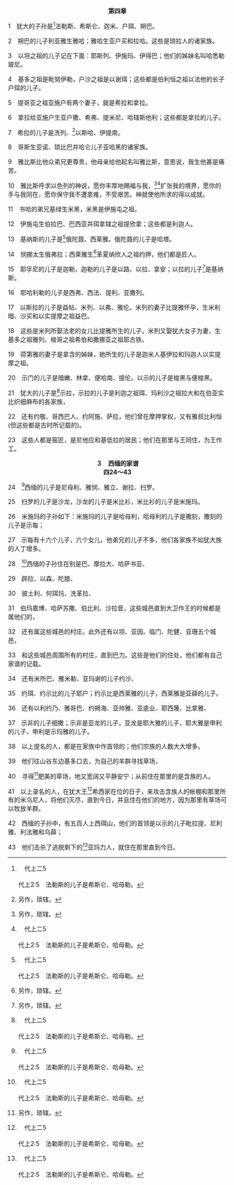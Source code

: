 <p style="text-align:center;font-weight:bold;">第四章</p>

1　犹大的子孙是[^a]法勒斯、希斯仑、迦米、户珥、朔巴。

[^a]:　代上二5<br><br>代上2:5　法勒斯的儿子是希斯仑、哈母勒。

2　朔巴的儿子利亚雅生雅哈；雅哈生亚户买和拉哈。这些是琐拉人的诸家族。

3　以坦之祖的儿子记在下面：耶斯列、伊施玛、伊得巴；他们的姊妹名叫哈悉勒玻尼。

4　基多之祖是毗努伊勒，户沙之祖是以谢珥；这些都是伯利恒之祖以法他的长子户珥的儿子。

5　提哥亚之祖亚施户有两个妻子，就是希拉和拿拉。

6　拿拉给亚施户生亚户撒、希弗、提米尼、哈辖斯他利；这些都是拿拉的儿子。

7　希拉的儿子是洗列、[^1]以斯哈、伊提南。

[^1]:另作，琐辖。

8　哥斯生亚诺、琐比巴并哈仑儿子亚哈黑的诸家族。

9　雅比斯比他众弟兄更尊贵，他母亲给他起名叫雅比斯，意思说，我生他甚是痛苦。

10　雅比斯呼求以色列的神说，愿你丰厚地赐福与我，[^1][^a]扩张我的境界，愿你的手与我同在，愿你保守我不遭患难，不受艰苦。神就使他所求的得以成就。

[^1]:雅比斯的祷告说到扩张美地的境界，这表征扩大赢得基督并享受基督的境界(参腓三8～14)；基督是美地的实际(见申八7注1)。我们都该有这样的祷告，就是求神扩大我们享受基督的境界(参弗三14～19)。见40注1。

[^a]:　参书十七14～18<br><br>书17:14　约瑟的子孙对约书亚说，耶和华到如今既然赐福与我们，我们也族大人多，你为什么仅仅将一阄一分之地给我们为业呢？<br><br>书17:15　约书亚说，你们如果族大人多，嫌以法莲山地窄小，就可以上到森林去，在比利洗人和利乏音人之地为自己开出地来。<br><br>书17:16　约瑟的子孙说，那山地容不下我们，并且所有住山谷之地的迦南人，就是住伯善和属伯善的乡镇，并住耶斯列谷的人，都有铁车。<br><br>书17:17　约书亚对约瑟家，就是以法莲和玛拿西人说，你族大人多，势力强大，不可仅有一阄之地，<br><br>书17:18　山地也要归你；虽是森林，你也可以开出地来，山地的尽边必归你。迦南人虽有铁车，虽是强盛，你也能把他们赶出去。

11　书哈的弟兄基绿生米黑，米黑是伊施屯之祖。

12　伊施屯生伯拉巴、巴西亚并珥拿辖之祖提欣拿；这些都是利迦人。

13　基纳斯的儿子是[^a]俄陀聂、西莱雅。俄陀聂的儿子是哈塔。

[^a]:　书十五17；士一13；三9；11<br><br>书15:17　迦勒兄弟基纳斯的儿子俄陀聂夺取了那城，迦勒就把女儿押撒给他为妻。<br><br>士1:13　迦勒弟弟基纳斯的儿子俄陀聂夺取了那城，迦勒就把女儿押撒给他为妻。<br><br>士3:9　以色列人哀求耶和华，耶和华就为他们兴起一位拯救者救他们，就是迦勒弟弟基纳斯的儿子俄陀聂。<br><br>士3:11　于是那地太平四十年。基纳斯的儿子俄陀聂死了。

14　悯挪太生俄弗拉；西莱雅生[^1]革夏纳欣人之祖约押，他们都是匠人。

[^1]:革夏纳欣人，或匠人谷。

15　耶孚尼的儿子是迦勒，迦勒的儿子是以路、以拉、拿安；以拉的儿子[^1]是基纳斯。

[^1]:直译，和基纳斯。

16　耶哈利勒的儿子是西弗、西法、提利、亚撒列。

17　以斯拉的儿子是益帖、米列、以弗、雅伦。米列的妻子比提雅怀孕，生米利暗、沙买和以实提摩之祖益巴。

18　这些是米列所娶法老的女儿比提雅所生的儿子。米列又娶犹大女子为妻，生基多之祖雅列、梭哥之祖希伯和撒挪亚之祖耶古铁。

19　荷第雅的妻子是拿含的姊妹，她所生的儿子是迦米人基伊拉和玛迦人以实提摩之祖。

20　示门的儿子是暗嫩、林拿、便哈南、提伦。以示的儿子是梭黑与便梭黑。

21　犹大的儿子是[^a]示拉，示拉的儿子是利迦之祖珥、玛利沙之祖拉大和在伯亚实比织细麻布的各家族，

[^a]:　创三八5；四六12；民二六20；代上二3<br><br>创38:5　她又生了一个儿子，给他起名叫示拉。生示拉的时候，她正在基悉。<br><br>创46:12　犹大的儿子是珥、俄南、示拉、法勒斯、谢拉；只是珥与俄南死在迦南地。法勒斯的儿子是希斯仑、哈母勒。<br><br>民26:20　犹大其余的儿子按着家族，属示拉的，有示拉家族；属法勒斯的，有法勒斯家族；属谢拉的，有谢拉家族；<br><br>代上2:3　犹大的儿子是珥、俄南、示拉，这三人是迦南人拔书亚给他生的。犹大的长子珥在耶和华眼中看为恶，耶和华就叫他死了。

22　还有约敬、哥西巴人、约阿施、萨拉，他们曾在摩押掌权，又有雅叔比利恒(但这些都是古时所记载的)。

23　这些人都是窑匠，是尼他应和基低拉的居民；他们在那里与王同住，为王作工。
<p style="text-align:center;font-weight:bold;">３　西缅的家谱<br>四24～43</p>

24　[^a]西缅的儿子是尼母利、雅悯、雅立、谢拉、扫罗。

[^a]:　民二六12～13<br><br>民26:12　西缅的众子按着家族，属尼母利的，有尼母利家族；属雅悯的，有雅悯家族；属雅斤的，有雅斤家族；<br><br>民26:13　属谢拉的，有谢拉家族；属扫罗的，有扫罗家族。

25　扫罗的儿子是沙龙，沙龙的儿子是米比衫，米比衫的儿子是米施玛。

26　米施玛的子孙如下：米施玛的儿子是哈母利，哈母利的儿子是撒刻，撒刻的儿子是示每；

27　示每有十六个儿子，六个女儿，他弟兄的儿子不多，他们各家族不如犹大族的人丁增多。

28　[^a]西缅的子孙住在别是巴、摩拉大、哈萨书亚、

[^a]:　28～33：书十九1～8<br><br>书19:1　为西缅子孙的支派，按着家族，拈出第二阄。他们所得的地业是在犹大子孙地业中间。<br><br>书19:2　他们所得的地业，就是别是巴（或名示巴）、摩拉大、<br><br>书19:3　哈萨书亚、巴拉、以森、<br><br>书19:4　伊利多拉、比土力、何珥玛、<br><br>书19:5　洗革拉、伯玛加博、哈萨苏撒、<br><br>书19:6　伯利巴勿、沙鲁险，共十三座城，还有属城的村庄。<br><br>书19:7　又有亚因、利门、以帖、亚珊，共四座城，还有属城的村庄。<br><br>书19:8　还有这些城四围一切的村庄，直到巴拉比珥，就是南地的拉玛。这是西缅子孙的支派按着家族所得的地业。

29　辟拉、以森、陀腊、

30　彼土利、何珥玛、洗革拉、

31　伯玛嘉博、哈萨苏撒、伯比利、沙拉音，这些城邑直到大卫作王的时候都是属他们的，

32　还有属这些城邑的村庄。此外还有以坦、亚因、临门、陀健、亚珊五个城邑，

33　和这些城邑周围所有的村庄，直到巴力。这些是他们的住处，他们都有自己家谱的记载。

34　还有米所巴、雅米勒、亚玛谢的儿子约沙、

35　约珥、约示比的儿子耶户；约示比是西莱雅的儿子，西莱雅是亚薛的儿子。

36　还有以利约乃、雅哥巴、约朔海、亚帅雅、亚底业、耶西篾、比拿雅、

37　示非的儿子细撒；示非是亚龙的儿子，亚龙是耶大雅的儿子，耶大雅是申利的儿子，申利是示玛雅的儿子。

38　以上提名的人，都是在家族中作首领的；他们宗族的人数大大增多。

39　他们往山谷东边基多口去，为自己的羊群寻找草场，

40　寻得[^1]肥美的草场，地又宽阔又平静安宁；从前住在那里的是含族的人。

[^1]:西缅支派寻找肥美的草场，和宽阔、平静安宁的地，这是个预表，表征我们对基督作我们美地的享受，该是宽阔、平静安宁的。

41　以上录名的人，在犹大王[^a]希西家在位的日子，来攻击含族人的帐棚和那里所有的米乌尼人，将他们灭尽，直到今日，并且住在他们的地方，因为那里有草场可以牧放羊群。

[^a]:　王下十八8<br><br>王下18:8　希西家击败非利士人，直到迦萨，并迦萨的四境，从了望楼到坚固城。

42　西缅的子孙中，有五百人上西珥山，他们的首领是以示的儿子毗拉提、尼利雅、利法雅和乌薛；

43　他们击杀了逃脱剩下的[^a]亚玛力人，就住在那里直到今日。

[^a]:　出十七14～16<br><br>出17:14　耶和华对摩西说，我要将亚玛力的名号从天下全然涂抹；你要将这话写在书上作记念，又念给约书亚听。<br><br>出17:15　摩西筑了一座坛，起名叫耶和华尼西；<br><br>出17:16　又说，因为有手敌挡耶和华的宝座；耶和华必世世代代和亚玛力人争战。


